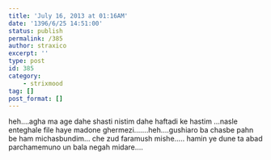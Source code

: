 ```yaml
---
title: 'July 16, 2013 at 01:16AM'
date: '1396/6/25 14:51:00'
status: publish
permalink: /385
author: straxico
excerpt: ''
type: post
id: 385
category:
    - strixmood
tag: []
post_format: []
---
```

<div>heh….agha ma age dahe shasti nistim dahe haftadi ke hastim …nasle enteghale file haye madone ghermezi…….heh….gushiaro ba chasbe pahn be ham michasbundim… che zud faramush mishe….. hamin ye dune ta abad parchamemuno un bala negah midare….</div>